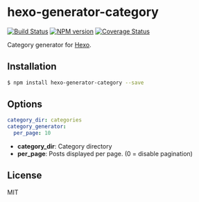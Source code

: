 # hexo-generator-category

[![Build Status](https://travis-ci.org/hexojs/hexo-generator-category.svg?branch=master)](https://travis-ci.org/hexojs/hexo-generator-category)  [![NPM version](https://badge.fury.io/js/hexo-generator-category.svg)](http://badge.fury.io/js/hexo-generator-category) [![Coverage Status](https://img.shields.io/coveralls/hexojs/hexo-generator-category.svg)](https://coveralls.io/r/hexojs/hexo-generator-category?branch=master)

Category generator for [Hexo].

## Installation

``` bash
$ npm install hexo-generator-category --save
```

## Options

``` yaml
category_dir: categories
category_generator:
  per_page: 10
```

- **category_dir**: Category directory
- **per_page**: Posts displayed per page. (0 = disable pagination)

## License

MIT

[Hexo]: http://hexo.io/
